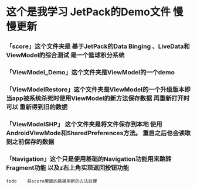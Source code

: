 # 这个是我学习 JetPack的Demo文件 慢慢更新
### 「score」这个文件夹是 基于JetPack的Data Binging 、LiveData和ViewModel的综合测试 是一个篮球积分系统
### 「ViewModel_Demo」这个文件夹是ViewModel的一个demo
### 「ViewModelRestore」这个文件夹是ViewModel的一个升级版本即当app被系统杀死时使用ViewModel的新方法保存数据 再重新打开时可以 重新得到旧的数据
### 「ViewModelSHP」 这个文件夹是将文件保存到本地 使用AndroidVIewMode和SharedPreferences方法。 重启之后也会读取到之前保存的数据
### 「Navigation」这个只是使用基础的Navigation功能用来跳转Fragment功能 以及z右上角实现返回按钮功能 





    todo    将score里面的数据用新的方法处理 
